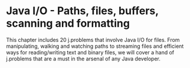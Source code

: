 # Java I/O - Paths, files, buffers, scanning and formatting 
This chapter includes 20 j.problems that involve Java I/O for files. From manipulating, walking and watching paths to streaming files and efficient ways for reading/writing text and binary files, we will cover a hand of j.problems that are a must in the arsenal of any Java developer.
 
